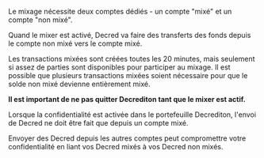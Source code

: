 Le mixage nécessite deux comptes dédiés - un compte "mixé" et un compte
"non mixé".

Quand le mixer est activé, Decred va faire des transferts des fonds depuis le compte non mixé
vers le compte mixé.

Les transactions mixées sont créées toutes les 20 minutes, mais seulement si assez
de parties sont disponibles pour participer au mixage.
Il est possible que plusieurs transactions mixées soient nécessaire pour que le solde
non mixé devienne entièrement mixé.

**Il est important de ne pas quitter Decrediton tant que le mixer est actif.**

Lorsque la confidentialité est activée dans le portefeuille Decrediton, l'envoi de Decred
ne doit être fait que depuis un compte mixé.

Envoyer des Decred depuis les autres comptes peut compromettre votre confidentialité en liant
vos Decred mixés à vos Decred non mixés.
